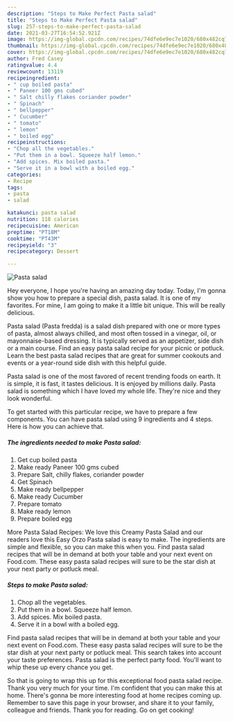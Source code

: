 ```yaml
---
description: "Steps to Make Perfect Pasta salad"
title: "Steps to Make Perfect Pasta salad"
slug: 257-steps-to-make-perfect-pasta-salad
date: 2021-03-27T16:54:52.921Z
image: https://img-global.cpcdn.com/recipes/74dfe6e9ec7e1020/680x482cq70/pasta-salad-recipe-main-photo.jpg
thumbnail: https://img-global.cpcdn.com/recipes/74dfe6e9ec7e1020/680x482cq70/pasta-salad-recipe-main-photo.jpg
cover: https://img-global.cpcdn.com/recipes/74dfe6e9ec7e1020/680x482cq70/pasta-salad-recipe-main-photo.jpg
author: Fred Casey
ratingvalue: 4.4
reviewcount: 13119
recipeingredient:
- " cup boiled pasta"
- " Paneer 100 gms cubed"
- " Salt chilly flakes coriander powder"
- " Spinach"
- " bellpepper"
- " Cucumber"
- " tomato"
- " lemon"
- " boiled egg"
recipeinstructions:
- "Chop all the vegetables."
- "Put them in a bowl. Squeeze half lemon."
- "Add spices. Mix boiled pasta."
- "Serve it in a bowl with a boiled egg."
categories:
- Recipe
tags:
- pasta
- salad

katakunci: pasta salad 
nutrition: 118 calories
recipecuisine: American
preptime: "PT18M"
cooktime: "PT43M"
recipeyield: "3"
recipecategory: Dessert

---
```



![Pasta salad](https://img-global.cpcdn.com/recipes/74dfe6e9ec7e1020/680x482cq70/pasta-salad-recipe-main-photo.jpg)

Hey everyone, I hope you're having an amazing day today. Today, I'm gonna show you how to prepare a special dish, pasta salad. It is one of my favorites. For mine, I am going to make it a little bit unique. This will be really delicious.

Pasta salad (Pasta fredda) is a salad dish prepared with one or more types of pasta, almost always chilled, and most often tossed in a vinegar, oil, or mayonnaise-based dressing. It is typically served as an appetizer, side dish or a main course. Find an easy pasta salad recipe for your picnic or potluck. Learn the best pasta salad recipes that are great for summer cookouts and events or a year-round side dish with this helpful guide.

Pasta salad is one of the most favored of recent trending foods on earth. It is simple, it is fast, it tastes delicious. It is enjoyed by millions daily. Pasta salad is something which I have loved my whole life. They're nice and they look wonderful.


To get started with this particular recipe, we have to prepare a few components. You can have pasta salad using 9 ingredients and 4 steps. Here is how you can achieve that.

<!--inarticleads1-->

##### The ingredients needed to make Pasta salad:

1. Get  cup boiled pasta
1. Make ready  Paneer 100 gms cubed
1. Prepare  Salt, chilly flakes, coriander powder
1. Get  Spinach
1. Make ready  bellpepper
1. Make ready  Cucumber
1. Prepare  tomato
1. Make ready  lemon
1. Prepare  boiled egg


More Pasta Salad Recipes: We love this Creamy Pasta Salad and our readers love this Easy Orzo Pasta salad is easy to make. The ingredients are simple and flexible, so you can make this when you. Find pasta salad recipes that will be in demand at both your table and your next event on Food.com. These easy pasta salad recipes will sure to be the star dish at your next party or potluck meal. 

<!--inarticleads2-->

##### Steps to make Pasta salad:

1. Chop all the vegetables.
1. Put them in a bowl. Squeeze half lemon.
1. Add spices. Mix boiled pasta.
1. Serve it in a bowl with a boiled egg.


Find pasta salad recipes that will be in demand at both your table and your next event on Food.com. These easy pasta salad recipes will sure to be the star dish at your next party or potluck meal. This search takes into account your taste preferences. Pasta salad is the perfect party food. You&#39;ll want to whip these up every chance you get. 

So that is going to wrap this up for this exceptional food pasta salad recipe. Thank you very much for your time. I'm confident that you can make this at home. There's gonna be more interesting food at home recipes coming up. Remember to save this page in your browser, and share it to your family, colleague and friends. Thank you for reading. Go on get cooking!

